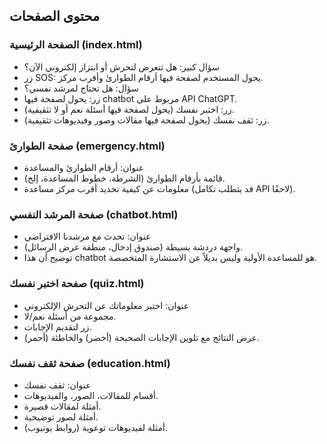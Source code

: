 ## محتوى الصفحات

### الصفحة الرئيسية (index.html)
- سؤال كبير: هل تتعرض لتحرش أو ابتزاز إلكتروني الآن؟
- زر SOS: يحول المستخدم لصفحة فيها أرقام الطوارئ وأقرب مركز.
- سؤال: هل تحتاج لمرشد نفسي؟
- زر: يحول لصفحة فيها chatbot مربوط على API ChatGPT.
- زر: اختبر نفسك (يحول لصفحة فيها أسئلة نعم أو لا تثقيفية).
- زر: ثقف نفسك (يحول لصفحة فيها مقالات وصور وفيديوهات تثقيفية).

### صفحة الطوارئ (emergency.html)
- عنوان: أرقام الطوارئ والمساعدة
- قائمة بأرقام الطوارئ (الشرطة، خطوط المساعدة، إلخ).
- معلومات عن كيفية تحديد أقرب مركز مساعدة (قد يتطلب تكامل API لاحقًا).

### صفحة المرشد النفسي (chatbot.html)
- عنوان: تحدث مع مرشدنا الافتراضي
- واجهة دردشة بسيطة (صندوق إدخال، منطقة عرض الرسائل).
- توضيح أن هذا chatbot هو للمساعدة الأولية وليس بديلاً عن الاستشارة المتخصصة.

### صفحة اختبر نفسك (quiz.html)
- عنوان: اختبر معلوماتك عن التحرش الإلكتروني
- مجموعة من أسئلة نعم/لا.
- زر لتقديم الإجابات.
- عرض النتائج مع تلوين الإجابات الصحيحة (أخضر) والخاطئة (أحمر).

### صفحة ثقف نفسك (education.html)
- عنوان: ثقف نفسك
- أقسام للمقالات، الصور، والفيديوهات.
- أمثلة لمقالات قصيرة.
- أمثلة لصور توضيحية.
- أمثلة لفيديوهات توعوية (روابط يوتيوب).


